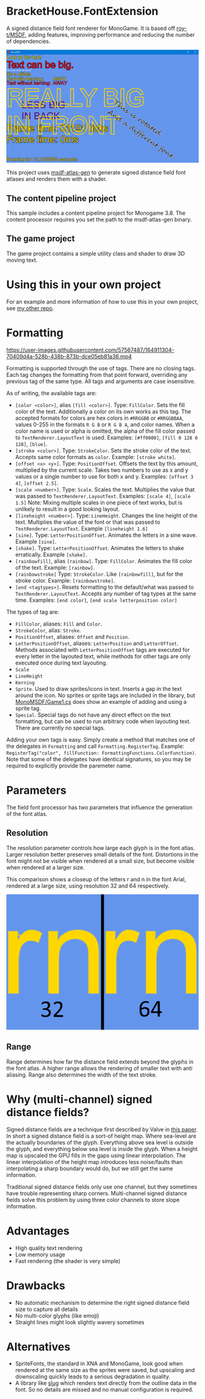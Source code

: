 # BracketHouse.FontExtension
A signed distance field font renderer for MonoGame. It is based off [roy-t/MSDF](https://github.com/roy-t/MSDF), adding features, improving performance and reducing the number of dependencies.

![Sample](textrenderexample.png "Sample")

This project uses [msdf-atlas-gen](https://github.com/Chlumsky/msdf-atlas-gen) to generate signed distance field font atlases and renders them with a shader.

## The content pipeline project
This sample includes a content pipeline project for Monogame 3.8. The content processor requires you set the path to the msdf-atlas-gen binary.

## The game project
The game project contains a simple utility class and shader to draw 3D moving text.

# Using this in your own project
For an example and more information of how to use this in your own project, see [my other repo](https://github.com/Peewi/MonoMSDF-Example).

# Formatting
https://user-images.githubusercontent.com/57567487/164911304-70409d4a-528b-438b-873b-dce05eb81a36.mp4

Formatting is supported through the use of tags. There are no closing tags. Each tag changes the formatting from that point forward, overriding any previous tag of the same type. All tags and arguments are case insensitive.

As of writing, the available tags are:
* `[color <color>]`, alias `[fill <color>]`. Type: `FillColor`. Sets the fill color of the text. Additionally a color on its own works as this tag. The accepted formats for colors are hex colors in `#RRGGBB` or `#RRGGBBAA`, values 0-255 in the formats `R G B` or `R G B A`, and color names. When a color name is used or alpha is omitted, the alpha of the fill color passed to `TextRenderer.LayoutText` is used. Examples: `[#ff0000]`, `[fill 0 128 0 128]`, `[blue]`.
* `[stroke <color>]`. Type: `StrokeColor`. Sets the stroke color of the text. Accepts same color formats as `color`. Example: `[stroke white]`.
* `[offset <x> <y>]`. Type: `PositionOffset`. Offsets the text by this amount, multiplied by the current scale. Takes two numbers to use as x and y values or a single number to use for both x and y. Examples: `[offset 3 4]`, `[offset 2.5]`.
* `[scale <number>]`. Type: `Scale`. Scales the text. Multiplies the value that was passed to `TextRenderer.LayoutText`. Examples: `[scale 4]`, `[scale 1.5]` Note: Mixing multiple scales in one piece of text works, but is unlikely to result in a good looking layout.
* `[lineheight <number>]`. Type: `LineHeight`. Changes the line height of the text. Multiplies the value of the font or that was passed to `TextRenderer.LayoutText`. Example `[lineheight 1.6]`
* `[sine]`. Type: `LetterPositionOffset`. Animates the letters in a sine wave. Example `[sine]`.
* `[shake]`. Type: `LetterPositionOffset`. Animates the letters to shake erratically. Example `[shake]`.
* `[rainbowfill]`, alias `[rainbow]`. Type: `FillColor`. Animates the fill color of the text. Example: `[rainbow]`.
* `[rainbowstroke]`  Type: `StrokeColor`. Like `[rainbowfill]`, but for the stroke color. Example: `[rainbowstroke]`.
* `[end <tagtypes>]`. Resets formatting to the default/what was passed to `TextRenderer.LayoutText`. Accepts any number of tag types at the same time. Examples: `[end color]`, `[end scale letterposition color]`

The types of tag are:
* `FillColor`, aliases: `Fill` and `Color`.
* `StrokeColor`, alias: `Stroke`.
* `PositionOffset`, aliases: `Offset` and `Position`.
* `LetterPositionOffset`, aliases: `LetterPosition` and `LetterOffset`. Methods associated with `LetterPositionOffset` tags are executed for every letter in the layouted text, while methods for other tags are only executed once during text layouting.
* `Scale`
* `LineHeight`
* `Kerning`
* `Sprite`. Used to draw sprites/icons in text. Inserts a gap in the text around the icon. No sprites or sprite tags are included in the library, but [MonoMSDF/Game1.cs](MonoMSDF/Game1.cs) does show an example of adding and using a sprite tag.
* `Special`. Special tags do not have any direct effect on the text formatting, but can be used to run arbitrary code when layouting text. There are currently no special tags.

Adding your own tags is easy. Simply create a method that matches one of the delegates in `Formatting` and call `Formatting.RegisterTag`. Example: `RegisterTag("color", fillFunction: FormattingFunctions.ColorFunction)`. Note that some of the delegates have identical signatures, so you may be required to explicitly provide the paremeter name.


# Parameters
The field font processor has two parameters that influence the generation of the font atlas.
## Resolution
The resolution parameter controls how large each glyph is in the font atlas. Larger resolution better preserves small details of the font. Distortions in the font might not be visible when rendered at a small size, but become visible when rendered at a larger size.

This comparison shows a closeup of the letters r and n in the font Arial, rendered at a large size, using resolution 32 and 64 respectively.

![Resolution comparison](fontrescomp.png "Resolution comparison")

## Range
Range determines how far the distance field extends beyond the glyphs in the font atlas. A higher range allows the rendering of smaller text with anti aliasing. Range also determines the width of the text stroke.

# Why (multi-channel) signed distance fields?

Signed distance fields are a technique first described by Valve in [this paper](https://steamcdn-a.akamaihd.net/apps/valve/2007/SIGGRAPH2007_AlphaTestedMagnification.pdf). In short a signed distance field is a sort-of height map. Where sea-level are the actually boundaries of the glyph. Everything above sea level is outside the glyph, and everything below sea level is inside the glyph. When a height map is upscaled the GPU fills in the gaps using linear interpolation. The linear interpolation of the height map introduces less noise/faults than interpolating a sharp boundary would do, but we still get the same information.

Traditional signed distance fields only use one channel, but they sometimes have trouble representing sharp corners. Multi-channel signed distance fields solve this problem by using three color channels to store slope information.

# Advantages

- High quality text rendering 
- Low memory usage
- Fast rendering (the shader is very simple)

# Drawbacks

- No automatic mechanism to determine the right signed distance field size to capture all details
- No multi-color glyphs (like emoji)
- Straight lines might look slightly wavery sometimes

# Alternatives

- SpriteFonts, the standard in XNA and MonoGame, look good when rendered at the same size as the sprites were saved, but upscaling and downscaling quickly leads to a serious degradation in quality.
- A library like [slug](http://sluglibrary.com/) which renders text directly from the outline data in the font. So no details are missed and no manual configuration is required.
